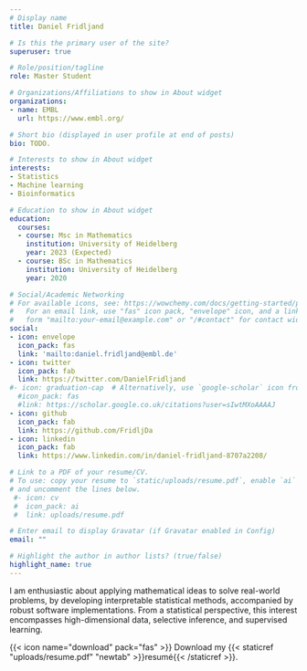```yaml
---
# Display name
title: Daniel Fridljand

# Is this the primary user of the site?
superuser: true

# Role/position/tagline
role: Master Student

# Organizations/Affiliations to show in About widget
organizations:
- name: EMBL
  url: https://www.embl.org/

# Short bio (displayed in user profile at end of posts)
bio: TODO.

# Interests to show in About widget
interests:
- Statistics
- Machine learning
- Bioinformatics

# Education to show in About widget
education:
  courses:
  - course: Msc in Mathematics
    institution: University of Heidelberg
    year: 2023 (Expected)
  - course: BSc in Mathematics
    institution: University of Heidelberg
    year: 2020

# Social/Academic Networking
# For available icons, see: https://wowchemy.com/docs/getting-started/page-builder/#icons
#   For an email link, use "fas" icon pack, "envelope" icon, and a link in the
#   form "mailto:your-email@example.com" or "/#contact" for contact widget.
social:
- icon: envelope
  icon_pack: fas
  link: 'mailto:daniel.fridljand@embl.de'
- icon: twitter
  icon_pack: fab
  link: https://twitter.com/DanielFridljand
#- icon: graduation-cap  # Alternatively, use `google-scholar` icon from `ai` icon pack
  #icon_pack: fas
  #link: https://scholar.google.co.uk/citations?user=sIwtMXoAAAAJ
- icon: github
  icon_pack: fab
  link: https://github.com/FridljDa
- icon: linkedin
  icon_pack: fab
  link: https://www.linkedin.com/in/daniel-fridljand-8707a2208/

# Link to a PDF of your resume/CV.
# To use: copy your resume to `static/uploads/resume.pdf`, enable `ai` icons in `params.toml`,
# and uncomment the lines below.
 #- icon: cv
 #  icon_pack: ai
 #  link: uploads/resume.pdf

# Enter email to display Gravatar (if Gravatar enabled in Config)
email: ""

# Highlight the author in author lists? (true/false)
highlight_name: true
---
```


I am enthusiastic about applying mathematical ideas to solve real-world problems, by developing interpretable statistical methods, accompanied by robust software implementations. From a statistical perspective, this interest encompasses high-dimensional data, selective inference, and supervised learning.

{{< icon name="download" pack="fas" >}} Download my {{< staticref "uploads/resume.pdf" "newtab" >}}resumé{{< /staticref >}}.
